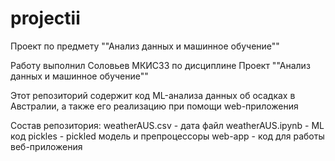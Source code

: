# projectii
Проект по предмету ""Анализ данных и машинное обучение""

Работу выполнил Соловьев МКИС33 по дисциплине Проект ""Анализ данных и машинное обучение""

Этот репозиторий содержит код ML-анализа данных об осадках в Австралии, а также его реализацию при помощи web-приложения

Состав репозитория:
weatherAUS.csv - дата файл
weatherAUS.ipynb - ML код
pickles - pickled модель и препроцессоры
web-app - код для работы веб-приложения
